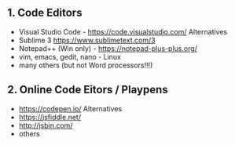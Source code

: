 ## 1. Code Editors
 * Visual Studio Code - https://code.visualstudio.com/
 Alternatives
 * Sublime 3 https://www.sublimetext.com/3
 * Notepad++ (Win only) - https://notepad-plus-plus.org/
 * vim, emacs, gedit, nano - Linux
 * many others (but not Word processors!!!)

## 2. Online Code Eitors / Playpens
 * https://codepen.io/
 Alternatives
 * https://jsfiddle.net/
 * http://jsbin.com/
 * others
 

